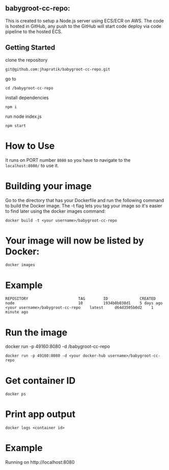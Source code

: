 ## babygroot-cc-repo:

This is created to setup a Node.js server using ECS/ECR on AWS. The code is  hosted in GitHub, any push to the GitHub will start code deploy via code pipeline to the hosted ECS.

## Getting Started

clone the repository

```
git@github.com:jhapratik/babygroot-cc-repo.git
```

go to

```
cd /babygroot-cc-repo
```

install dependencies

```
npm i
```

run node index.js

```
npm start
```

# How to Use

It runs on PORT number `8080` so you have to navigate to the `localhost:8080/` to use it.

# Building your image

Go to the directory that has your Dockerfile and run the following command to build the Docker image. The -t flag lets you tag your image so it's easier to find later using the docker images command:

```
docker build -t <your username>/babygroot-cc-repo
```

# Your image will now be listed by Docker:

```
docker images
```

# Example
```
REPOSITORY                      TAG        ID              CREATED
node                            10         1934b0b038d1    5 days ago
<your username>/babygroot-cc-repo    latest     d64d3505b0d2    1 minute ago
```

# Run the image

docker run -p 49160:8080 -d <your docker-hub username>/babygroot-cc-repo

```
docker run -p 49160:8080 -d <your docker-hub username>/babygroot-cc-repo

```

# Get container ID
 ```
 docker ps
```

# Print app output
 ```
 docker logs <container id>
```

 # Example
Running on http://localhost:8080


